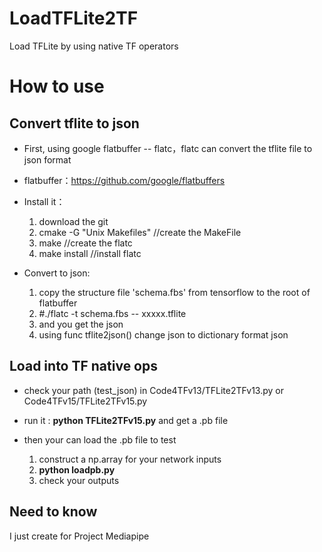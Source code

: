 # LoadTFLite2TF
Load TFLite by using native TF operators

# How to use
## Convert tflite to json 

* First, using google flatbuffer -- flatc，flatc can convert the tflite file to json format

* flatbuffer：https://github.com/google/flatbuffers 

* Install it：
    1. download the git 
    2. cmake -G "Unix Makefiles" //create the MakeFile
    3. make //create the flatc
    4. make install //install flatc

* Convert to json:
    1. copy the structure file 'schema.fbs' from tensorflow to the root of flatbuffer
    2. #./flatc -t schema.fbs -- xxxxx.tflite
    3. and you get the json
    4. using func tflite2json() change json to dictionary format json

## Load into TF native ops

* check your path (test_json) in Code4TFv13/TFLite2TFv13.py or Code4TFv15/TFLite2TFv15.py

* run it : **python TFLite2TFv15.py** and get a .pb file

* then your can load the .pb file to test
    1. construct a np.array for your network inputs
    2. **python loadpb.py**
    3. check your outputs

## Need to know
I just create for Project Mediapipe
